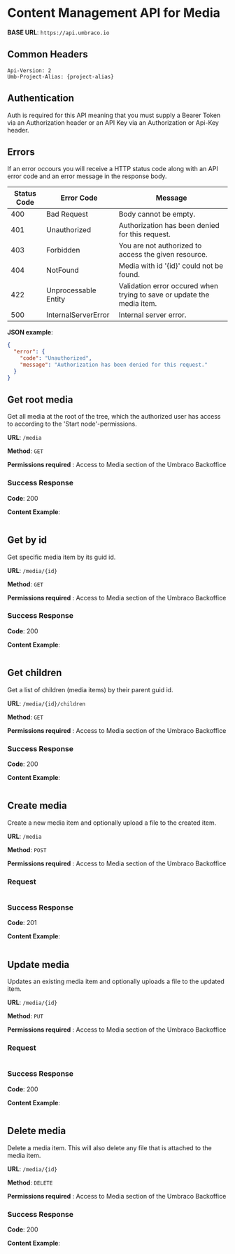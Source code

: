 # Content Management API for Media

**BASE URL**: `https://api.umbraco.io`

## Common Headers

```http
Api-Version: 2
Umb-Project-Alias: {project-alias}
```

## Authentication

Auth is required for this API meaning that you must supply a Bearer Token via an Authorization header or an API Key via an Authorization or Api-Key header.

## Errors

If an error occours you will receive a HTTP status code along with an API error code and an error message in the response body.

| Status Code | Error Code           | Message                                                                  |
| ----------- | -------------------- | ------------------------------------------------------------------------ |
| 400         | Bad Request          | Body cannot be empty.                                                    |
| 401         | Unauthorized         | Authorization has been denied for this request.                          |
| 403         | Forbidden            | You are not authorized to access the given resource.                     |
| 404         | NotFound             | Media with id '{id}' could not be found.                                 |
| 422         | Unprocessable Entity | Validation error occured when trying to save or update the media item.   |
| 500         | InternalServerError  | Internal server error.                                                   |

**JSON example**:

```json
{
  "error": {
    "code": "Unauthorized",
    "message": "Authorization has been denied for this request."
  }
}
```

## Get root media

Get all media at the root of the tree, which the authorized user has access to according to the 'Start node'-permissions.

**URL**: `/media`

**Method**: `GET`

**Permissions required** : Access to Media section of the Umbraco Backoffice

### Success Response

**Code**: 200

**Content Example**:

```json
```

## Get by id

Get specific media item by its guid id.

**URL**: `/media/{id}`

**Method**: `GET`

**Permissions required** : Access to Media section of the Umbraco Backoffice

### Success Response

**Code**: 200

**Content Example**:

```json
```

## Get children

Get a list of children (media items) by their parent guid id.

**URL**: `/media/{id}/children`

**Method**: `GET`

**Permissions required** : Access to Media section of the Umbraco Backoffice

### Success Response

**Code**: 200

**Content Example**:

```json
```

## Create media

Create a new media item and optionally upload a file to the created item.

**URL**: `/media`

**Method**: `POST`

**Permissions required** : Access to Media section of the Umbraco Backoffice

### Request

```json
```

### Success Response

**Code**: 201

**Content Example**:

```json
```

## Update media

Updates an existing media item and optionally uploads a file to the updated item.

**URL**: `/media/{id}`

**Method**: `PUT`

**Permissions required** : Access to Media section of the Umbraco Backoffice

### Request

```json
```

### Success Response

**Code**: 200

**Content Example**:

```json
```

## Delete media

Delete a media item. This will also delete any file that is attached to the media item.

**URL**: `/media/{id}`

**Method**: `DELETE`

**Permissions required** : Access to Media section of the Umbraco Backoffice

### Success Response

**Code**: 200

**Content Example**:

```json
```
